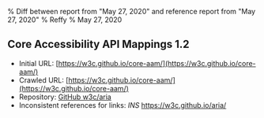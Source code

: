% Diff between report from "May 27, 2020" and reference report from "May 27, 2020"
% Reffy
% May 27, 2020

## Core Accessibility API Mappings 1.2

- Initial URL: [https://w3c.github.io/core-aam/](https://w3c.github.io/core-aam/)
- Crawled URL: [https://w3c.github.io/core-aam/](https://w3c.github.io/core-aam/)
- Repository: [GitHub w3c/aria](https://github.com/w3c/aria)
- Inconsistent references for links: *INS* https://w3c.github.io/aria/


